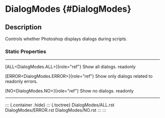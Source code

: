 DialogModes {#DialogModes}
===========

Description
-----------

Controls whether Photoshop displays dialogs during scripts.

### Static Properties

  ------------------------------------------ ---------------------------------
  [ALL\<DialogModes.ALL\>]{role="ref"}       Show all dialogs.
  readonly                                   

  [ERROR\<DialogModes.ERROR\>]{role="ref"}   Show only dialogs related to
  readonly                                   errors.

  [NO\<DialogModes.NO\>]{role="ref"}         Show no dialogs.
  readonly                                   
  ------------------------------------------ ---------------------------------

::: {.container .hide}
::: {.toctree}
DialogModes/ALL.rst DialogModes/ERROR.rst DialogModes/NO.rst
:::
:::
